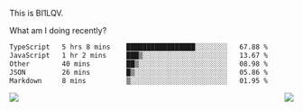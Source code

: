 This is BI1LQV.

What am I doing recently?

<!--START_SECTION:waka-->

```txt
TypeScript   5 hrs 8 mins    █████████████████░░░░░░░░   67.88 %
JavaScript   1 hr 2 mins     ███▒░░░░░░░░░░░░░░░░░░░░░   13.67 %
Other        40 mins         ██▒░░░░░░░░░░░░░░░░░░░░░░   08.98 %
JSON         26 mins         █▒░░░░░░░░░░░░░░░░░░░░░░░   05.86 %
Markdown     8 mins          ▒░░░░░░░░░░░░░░░░░░░░░░░░   01.95 %
```

<!--END_SECTION:waka-->
<img align="right" src="https://github-readme-stats.vercel.app/api?username=bi1lqv&show_icons=true&count_private=true">

<img src="https://metrics.lecoq.io/bi1lqv?template=classic&base.activity=0&base.community=0&base.repositories=0&base.metadata=0&isocalendar=1&base=header%2C%20activity%2C%20community%2C%20repositories%2C%20metadata&base.indepth=false&base.hireable=false&isocalendar=false&isocalendar.duration=full-year&config.timezone=Asia%2FShanghai">

